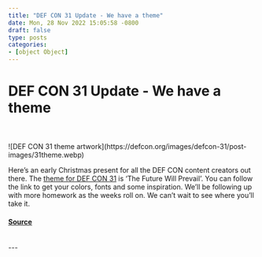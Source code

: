 ```yaml
---
title: "DEF CON 31 Update - We have a theme"
date: Mon, 28 Nov 2022 15:05:58 -0800
draft: false
type: posts
categories: 
- [object Object]
---
```

# DEF CON 31 Update - We have a theme

<br/>

<br/>
![DEF CON 31 theme artwork](https://defcon.org/images/defcon-31/post-images/31theme.webp)  

Here’s an early Christmas present for all the DEF CON content creators out there. The [theme for DEF CON 31](https://defcon.org/images/defcon-31/dc31styleguide-wide.webp) is ‘The Future Will Prevail’. You can follow the link to get your colors, fonts and some inspiration. We’ll be following up with more homework as the weeks roll on. We can’t wait to see where you’ll take it.

#### [Source](https://defcon.org/images/defcon-31/dc31styleguide-wide.webp)

<br/>
---
